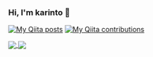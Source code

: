 ### Hi, I'm karinto 👋

[![My Qiita posts](https://qiita-badge.apiapi.app/s/karintou8710/posts.svg)](http://qiita.com/karintou8710)
[![My Qiita contributions](https://qiita-badge.apiapi.app/s/karintou8710/contributions.svg)](http://qiita.com/karintou8710)

<a href="https://github.com/anuraghazra/github-readme-stats">
  <img align="center" src="https://github-readme-stats.vercel.app/api?username=karintou8710&show_icons=true&theme=chartreuse-dark" />
</a>
<a href="https://github.com/anuraghazra/convoychat">
  <img align="center" src="https://github-readme-stats.vercel.app/api/top-langs/?username=karintou8710&layout=compact" />
</a>


<!--
**karintou8710/karintou8710** is a ✨ _special_ ✨ repository because its `README.md` (this file) appears on your GitHub profile.

Here are some ideas to get you started:

- 🔭 I’m currently working on ...
- 🌱 I’m currently learning ...
- 👯 I’m looking to collaborate on ...
- 🤔 I’m looking for help with ...
- 💬 Ask me about ...
- 📫 How to reach me: ...
- 😄 Pronouns: ...
- ⚡ Fun fact: ...
-->
